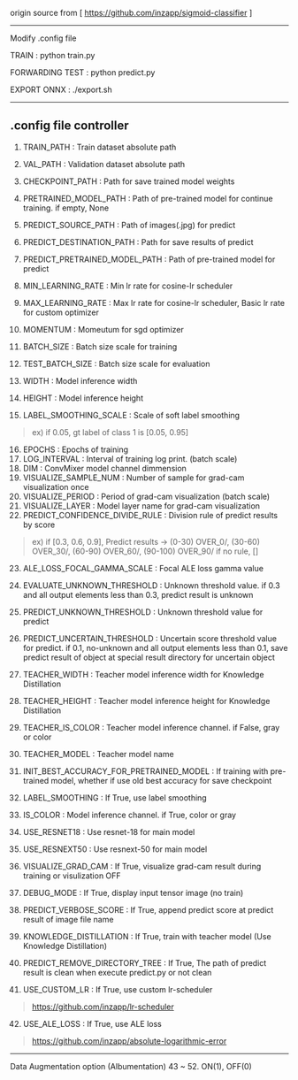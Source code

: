 origin source from [ https://github.com/inzapp/sigmoid-classifier ]

*** 
Modify .config file

TRAIN : python train.py

FORWARDING TEST : python predict.py

EXPORT ONNX : ./export.sh 

***
## .config file controller

1. TRAIN_PATH : Train dataset absolute path
2. VAL_PATH : Validation dataset absolute path
3. CHECKPOINT_PATH : Path for save trained model weights
4. PRETRAINED_MODEL_PATH : Path of pre-trained model for continue training. if empty, None
5. PREDICT_SOURCE_PATH : Path of images(.jpg) for predict
6. PREDICT_DESTINATION_PATH : Path for save results of predict
7. PREDICT_PRETRAINED_MODEL_PATH : Path of pre-trained model for predict

8. MIN_LEARNING_RATE : Min lr rate for cosine-lr scheduler
9. MAX_LEARNING_RATE : Max lr rate for cosine-lr scheduler, Basic lr rate for custom optimizer
10. MOMENTUM : Momeutum for sgd optimizer
11. BATCH_SIZE : Batch size scale for training
12. TEST_BATCH_SIZE : Batch size scale for evaluation
13. WIDTH : Model inference width
14. HEIGHT : Model inference height
15. LABEL_SMOOTHING_SCALE : Scale of soft label smoothing 
> ex) if 0.05, gt label of class 1 is [0.05, 0.95]
16. EPOCHS : Epochs of training
17. LOG_INTERVAL : Interval of training log print. (batch scale)
18. DIM : ConvMixer model channel dimmension
19. VISUALIZE_SAMPLE_NUM : Number of sample for grad-cam visualization once
20. VISUALIZE_PERIOD : Period of grad-cam visualization (batch scale)
21. VISUALIZE_LAYER : Model layer name for grad-cam visualization
22. PREDICT_CONFIDENCE_DIVIDE_RULE : Division rule of predict results by score
> ex) if [0.3, 0.6, 0.9], Predict results -> (0-30) OVER_0/, (30-60) OVER_30/, (60-90) OVER_60/, (90-100) OVER_90/ 
>   if no rule, []
23. ALE_LOSS_FOCAL_GAMMA_SCALE : Focal ALE loss gamma value 
24. EVALUATE_UNKNOWN_THRESHOLD : Unknown threshold value. if 0.3 and all output elements less than 0.3, predict result is unknown
25. PREDICT_UNKNOWN_THRESHOLD : Unknown threshold value for predict
26. PREDICT_UNCERTAIN_THRESHOLD : Uncertain score threshold value for predict. if 0.1, no-unknown and all output elements less than 0.1, save predict result of object at special result directory for uncertain object
27. TEACHER_WIDTH : Teacher model inference width for Knowledge Distillation
28. TEACHER_HEIGHT : Teacher model inference height for Knowledge Distillation
29. TEACHER_IS_COLOR : Teacher model inference channel. if False, gray or color
30. TEACHER_MODEL : Teacher model name

31. INIT_BEST_ACCURACY_FOR_PRETRAINED_MODEL : If training with pre-trained model, whether if use old best accuracy for save checkpoint
32. LABEL_SMOOTHING : If True, use label smoothing
33. IS_COLOR : Model inference channel. if True, color or gray
34. USE_RESNET18 : Use resnet-18 for main model 
35. USE_RESNEXT50 : Use resnext-50 for main model
36. VISUALIZE_GRAD_CAM : If True, visualize grad-cam result during training or visulization OFF
37. DEBUG_MODE : If True, display input tensor image (no train)
38. PREDICT_VERBOSE_SCORE : If True, append predict score at predict result of image file name 
39. KNOWLEDGE_DISTILLATION : If True, train with teacher model (Use Knowledge Distillation)
40. PREDICT_REMOVE_DIRECTORY_TREE : If True, The path of predict result is clean when execute predict.py or not clean
41. USE_CUSTOM_LR : If True, use custom lr-scheduler 
> https://github.com/inzapp/lr-scheduler
42. USE_ALE_LOSS : If True, use ALE loss 
> https://github.com/inzapp/absolute-logarithmic-error

*** 
Data Augmentation option (Albumentation)
43 ~ 52. ON(1), OFF(0)
